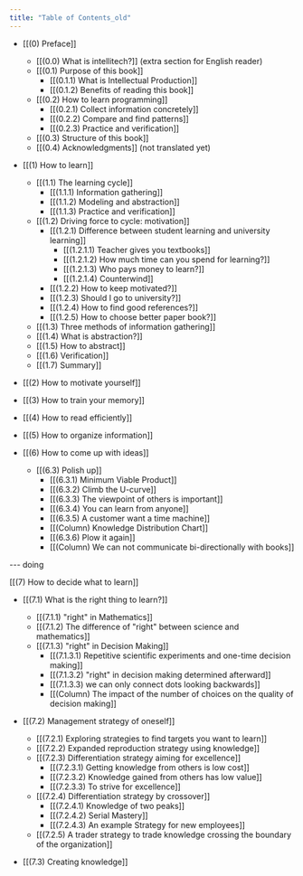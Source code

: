 ```yaml
---
title: "Table of Contents_old"
---
```


- [[(0) Preface]]
    - [[(0.0) What is intellitech?]] (extra section for English reader)
    - [[(0.1) Purpose of this book]]
        - [[(0.1.1) What is Intellectual Production]]
        - [[(0.1.2) Benefits of reading this book]]
    - [[(0.2) How to learn programming]]
        - [[(0.2.1) Collect information concretely]]
        - [[(0.2.2) Compare and find patterns]]
        - [[(0.2.3) Practice and verification]]
    - [[(0.3) Structure of this book]]
    - [[(0.4) Acknowledgments]] (not translated yet)
- [[(1) How to learn]]
    - [[(1.1) The learning cycle]]
        - [[(1.1.1) Information gathering]]
        - [[(1.1.2) Modeling and abstraction]]
        - [[(1.1.3) Practice and verification]]
    - [[(1.2) Driving force to cycle: motivation]]
        - [[(1.2.1) Difference between student learning and university learning]]
            - [[(1.2.1.1) Teacher gives you textbooks]]
            - [[(1.2.1.2) How much time can you spend for learning?]]
            - [[(1.2.1.3) Who pays money to learn?]]
            - [[(1.2.1.4) Counterwind]]
        - [[(1.2.2) How to keep motivated?]]
        - [[(1.2.3) Should I go to university?]]
        - [[(1.2.4) How to find good references?]]
        - [[(1.2.5) How to choose better paper book?]]
    - [[(1.3) Three methods of information gathering]]
    - [[(1.4) What is abstraction?]]
    - [[(1.5) How to abstract]]
    - [[(1.6) Verification]]
    - [[(1.7) Summary]]

- [[(2) How to motivate yourself]]
- [[(3) How to train your memory]]
- [[(4) How to read efficiently]]
- [[(5) How to organize information]]

- [[(6) How to come up with ideas]]

    - [[(6.3) Polish up]]
        - [[(6.3.1) Minimum Viable Product]]
        - [[(6.3.2) Climb the U-curve]]
        - [[(6.3.3) The viewpoint of others is important]]
        - [[(6.3.4) You can learn from anyone]]
        - [[(6.3.5) A customer want a time machine]]
        - [[(Column) Knowledge Distribution Chart]]
        - [[(6.3.6) Plow it again]]
        - [[(Column) We can not communicate bi-directionally with books]]

--- doing

[[(7) How to decide what to learn]]
- [[(7.1) What is the right thing to learn?]]
    - [[(7.1.1) "right" in Mathematics]]
    - [[(7.1.2) The difference of "right" between science and mathematics]]
    - [[(7.1.3) "right" in Decision Making]]
        - [[(7.1.3.1) Repetitive scientific experiments and one-time decision making]]
        - [[(7.1.3.2) "right" in decision making determined afterward]]
        - [[(7.1.3.3) we can only connect dots looking backwards]]
        - [[(Column) The impact of the number of choices on the quality of decision making]]

- [[(7.2) Management strategy of oneself]]
    - [[(7.2.1) Exploring strategies to find targets you want to learn]]
    - [[(7.2.2) Expanded reproduction strategy using knowledge]]
    - [[(7.2.3) Differentiation strategy aiming for excellence]]
        - [[(7.2.3.1) Getting knowledge from others is low cost]]
        - [[(7.2.3.2) Knowledge gained from others has low value]]
        - [[(7.2.3.3) To strive for excellence]]
    - [[(7.2.4) Differentiation strategy by crossover]]
        - [[(7.2.4.1) Knowledge of two peaks]]
        - [[(7.2.4.2) Serial Mastery]]
        - [[(7.2.4.3) An example Strategy for new employees]]
    - [[(7.2.5) A trader strategy to trade knowledge crossing the boundary of the organization]]

- [[(7.3) Creating knowledge]]
